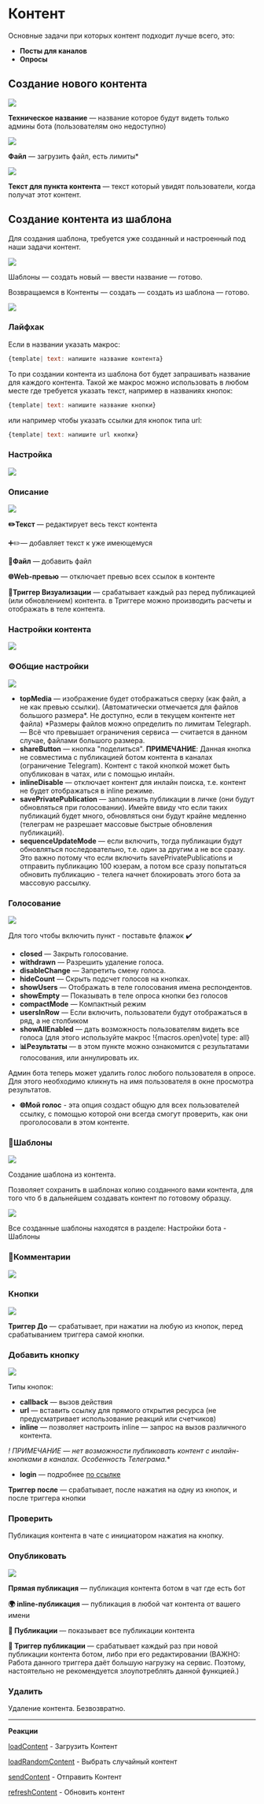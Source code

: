 # Контент
Основные задачи при которых контент подходит лучше всего, это:
* **Посты для каналов**
* **Опросы**

## Создание нового контента

![](./1.png)

**Техническое название** — название которое будут видеть только админы бота (пользователям оно недоступно)

![](./2.png)

**Файл** — загрузить файл, есть лимиты*

![](./3.png)

**Текст для пункта контента** — текст который увидят пользователи, когда получат этот контент.


## Создание контента из шаблона

Для создания шаблона, требуется уже созданный и настроенный под наши задачи контент.

![](./4.png)

Шаблоны — создать новый — ввести название — готово.

Возвращаемся в Контенты — создать — создать из шаблона — готово.

![](./5.png)

### Лайфхак

Если в названии указать макрос:
```js 
{template| text: напишите название контента}
```

То при создании контента из шаблона бот будет запрашивать название для каждого контента. Такой же макрос можно использовать в любом месте где требуется указать текст, например в названиях кнопок: 
```js 
{template| text: напишите название кнопки}
```

или например чтобы указать ссылки для кнопок типа url:
```js 
{template| text: напишите url кнопки}
```


### Настройка

![](./6.png)


### Описание

![](./7.png)

**✏️Текст** — редактирует весь текст контента

➕✏️— добавляет текст к уже имеющемуся 

**📎Файл** — добавить файл

**🌐Web-превью** — отключает превью всех ссылок в контенте

🔗**Триггер Визуализации** — срабатывает каждый раз перед публикацией (или обновлением) контента. в Триггере можно производить расчеты и отображать в теле контента.


### Настройки контента

![](./8.png)


### ⚙️Общие настройки

![](./9.png)
* **topMedia** — изображение будет отображаться сверху (как файл, а не как превью ссылки).
(Автоматически отмечается для файлов большого размера*. Не доступно, если в текущем контенте нет файла)
*Размеры файлов можно определить по лимитам Telegraph. — Всё что превышает ограничения сервиса — считается в данном случае, файлами большого размера.
* **shareButton** — кнопка "поделиться". 
**ПРИМЕЧАНИЕ**: Данная кнопка не совместима с публикацией ботом контента в каналах (ограничение Telegram). Контент с такой кнопкой может быть опубликован в чатах, или с помощью инлайн.
* **inlineDisable** — отключает контент для инлайн поиска, т.е. контент не будет отображаться в inline режиме. 
* **savePrivatePublication** — запоминать публикации в личке (они будут обновляться при голосовании). Имейте ввиду что если таких публикаций будет много, обновляться они будут крайне медленно (телеграм не разрешает массовые быстрые обновления публикаций).
* **sequenceUpdateMode** — если включить, тогда публикации будут обновляться последовательно, т.е. один за другим а не все сразу. Это важно потому что если включить savePrivatePublications и отправить публикацию 100 юзерам, а потом все сразу попытаться обновить публикацию - телега начнет блокировать этого бота за массовую рассылку.


### Голосование

![](./10.png)

Для того чтобы включить пункт - поставьте флажок ✔️
* **closed** — Закрыть голосование.
* **withdrawn** — Разрешить удаление голоса.
* **disableChange** — Запретить смену голоса.
* **hideCount** — Скрыть подсчет голосов на кнопках.
* **showUsers** — Отображать в теле голосования имена респондентов.
* **showEmpty** — Показывать в теле опроса кнопки без голосов
* **compactMode** — Компактный режим
* **usersInRow** — Если включить, пользователи будут отображаться в ряд, а не столбиком 
* **showAllEnabled** — дать возможность пользователям видеть все голоса (для этого используйте макрос !{macros.open}vote| type: all}
* **📊Результаты** — в этом пункте можно ознакомится с результатами голосования, или аннулировать их.

Админ бота теперь может удалить голос любого пользователя в опросе. Для этого необходимо кликнуть на имя пользователя в окне просмотра результатов.
* **🌐Мой голос** - эта опция создаст общую для всех пользователей ссылку, с помощью которой они всегда смогут проверить, как они проголосовали в этом контенте.


### 📸Шаблоны

![](./11.png)

Создание шаблона из контента.

Позволяет сохранить в шаблонах копию созданного вами контента, для того что б в дальнейшем создавать контент по готовому образцу.

![](./12.png)

Все созданные шаблоны находятся в разделе: Настройки бота - Шаблоны


### 👥Комментарии

![](./13.png)


### Кнопки

![](./14.png)

**Триггер До** — срабатывает, при нажатии на любую из кнопок, перед срабатыванием триггера самой кнопки.


### Добавить кнопку

![](./15.png)

Типы кнопок:
* **callback** — вызов действия
* **url** — вставить ссылку для прямого открытия ресурса (не предусматривает использование реакций или счетчиков)
* **inline** — позволяет настроить inline — запрос на вызов различного контента.
 

*! ПРИМЕЧАНИЕ — нет возможности публиковать контент с инлайн-кнопками в каналах. Особенность Телеграма.**
* **login** — подробнее [по ссылке](https://core.telegram.org/widgets/login)

**Триггер после** — срабатывает, после нажатия на одну из кнопок, и после триггера кнопки


### Проверить

Публикация контента в чате с инициатором нажатия на кнопку.


### Опубликовать

![](./16.png)

**Прямая публикация** — публикация контента ботом в чат где есть бот

**🌍 inline-публикация** — публикация в любой чат контента от вашего имени

**📢 Публикации** — показывает все публикации контента

**🔗 Триггер публикации** — срабатывает каждый раз при новой публикации контента ботом, либо при его редактировании (ВАЖНО: Работа данного триггера даёт большую нагрузку на сервис. Поэтому, настоятельно не рекомендуется злоупотреблять данной функцией.)


### Удалить

Удаление контента. Безвозвратно.

--------------------
**Реакции**

[loadContent](/docs-test/admin/content/loadcontent) - Загрузить Контент

[loadRandomContent](/docs-test/admin/content/loadrandomcontent) - Выбрать случайный контент

[sendContent](/docs-test/admin/content/sendcontent) - Отправить Контент

[refreshContent](/docs-test/admin/content/refreshcontent) - Обновить контент
